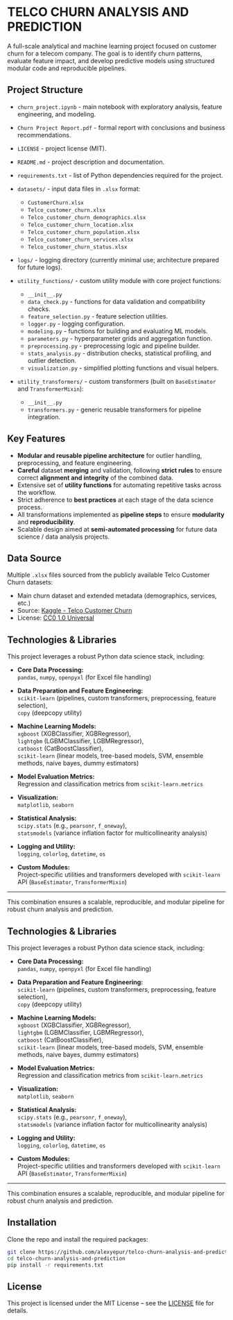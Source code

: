 # TELCO CHURN ANALYSIS AND PREDICTION

A full-scale analytical and machine learning project focused on customer churn for a telecom company. The goal is to identify churn patterns, evaluate feature impact, and develop predictive models using structured modular code and reproducible pipelines.

## Project Structure

- `churn_project.ipynb` - main notebook with exploratory analysis, feature engineering, and modeling.
- `Churn Project Report.pdf` - formal report with conclusions and business recommendations.
- `LICENSE` - project license (MIT).
- `README.md` - project description and documentation.
- `requirements.txt` - list of Python dependencies required for the project.

- `datasets/` - input data files in `.xlsx` format:
  - `CustomerChurn.xlsx`
  - `Telco_customer_churn.xlsx`
  - `Telco_customer_churn_demographics.xlsx`
  - `Telco_customer_churn_location.xlsx`
  - `Telco_customer_churn_population.xlsx`
  - `Telco_customer_churn_services.xlsx`
  - `Telco_customer_churn_status.xlsx`

- `logs/` - logging directory (currently minimal use; architecture prepared for future logs).

- `utility_functions/` - custom utility module with core project functions:
  - `__init__.py`
  - `data_check.py` - functions for data validation and compatibility checks.
  - `feature_selection.py` - feature selection utilities.
  - `logger.py` - logging configuration.
  - `modeling.py` - functions for building and evaluating ML models.
  - `parameters.py` - hyperparameter grids and aggregation function.
  - `preprocessing.py` - preprocessing logic and pipeline builder.
  - `stats_analysis.py` - distribution checks, statistical profiling, and outlier detection.
  - `visualization.py` - simplified plotting functions and visual helpers.

- `utility_transformers/` - custom transformers (built on `BaseEstimator` and `TransformerMixin`):
  - `__init__.py`
  - `transformers.py` - generic reusable transformers for pipeline integration.


## Key Features

- **Modular and reusable pipeline architecture** for outlier handling, preprocessing, and feature engineering.
- **Careful** dataset **merging** and validation, following **strict rules** to ensure correct **alignment and integrity** of the combined data.
- Extensive set of **utility functions** for automating repetitive tasks across the workflow.
- Strict adherence to **best practices** at each stage of the data science process.
- All transformations implemented as **pipeline steps** to ensure **modularity** and **reproducibility**.
- Scalable design aimed at **semi-automated processing** for future data science / data analysis projects.


## Data Source

Multiple `.xlsx` files sourced from the publicly available Telco Customer Churn datasets:

- Main churn dataset and extended metadata (demographics, services, etc.)
- Source: [Kaggle - Telco Customer Churn](https://www.kaggle.com/datasets/blastchar/telco-customer-churn)
- License: [CC0 1.0 Universal](https://creativecommons.org/publicdomain/zero/1.0/)

## Technologies & Libraries

This project leverages a robust Python data science stack, including:

- **Core Data Processing:**  
  `pandas`, `numpy`, `openpyxl` (for Excel file handling)

- **Data Preparation and Feature Engineering:**  
  `scikit-learn` (pipelines, custom transformers, preprocessing, feature selection),  
  `copy` (deepcopy utility)

- **Machine Learning Models:**  
  `xgboost` (XGBClassifier, XGBRegressor),  
  `lightgbm` (LGBMClassifier, LGBMRegressor),  
  `catboost` (CatBoostClassifier),  
  `scikit-learn` (linear models, tree-based models, SVM, ensemble methods, naive bayes, dummy estimators)

- **Model Evaluation Metrics:**  
  Regression and classification metrics from `scikit-learn.metrics`

- **Visualization:**  
  `matplotlib`, `seaborn`

- **Statistical Analysis:**  
  `scipy.stats` (e.g., `pearsonr`, `f_oneway`),  
  `statsmodels` (variance inflation factor for multicollinearity analysis)

- **Logging and Utility:**  
  `logging`, `colorlog`, `datetime`, `os`

- **Custom Modules:**  
  Project-specific utilities and transformers developed with `scikit-learn` API (`BaseEstimator`, `TransformerMixin`)

---

This combination ensures a scalable, reproducible, and modular pipeline for robust churn analysis and prediction.
## Technologies & Libraries

This project leverages a robust Python data science stack, including:

- **Core Data Processing:**  
  `pandas`, `numpy`, `openpyxl` (for Excel file handling)

- **Data Preparation and Feature Engineering:**  
  `scikit-learn` (pipelines, custom transformers, preprocessing, feature selection),  
  `copy` (deepcopy utility)

- **Machine Learning Models:**  
  `xgboost` (XGBClassifier, XGBRegressor),  
  `lightgbm` (LGBMClassifier, LGBMRegressor),  
  `catboost` (CatBoostClassifier),  
  `scikit-learn` (linear models, tree-based models, SVM, ensemble methods, naive bayes, dummy estimators)

- **Model Evaluation Metrics:**  
  Regression and classification metrics from `scikit-learn.metrics`

- **Visualization:**  
  `matplotlib`, `seaborn`

- **Statistical Analysis:**  
  `scipy.stats` (e.g., `pearsonr`, `f_oneway`),  
  `statsmodels` (variance inflation factor for multicollinearity analysis)

- **Logging and Utility:**  
  `logging`, `colorlog`, `datetime`, `os`

- **Custom Modules:**  
  Project-specific utilities and transformers developed with `scikit-learn` API (`BaseEstimator`, `TransformerMixin`)

---

This combination ensures a scalable, reproducible, and modular pipeline for robust churn analysis and prediction.

## Installation

Clone the repo and install the required packages:

```bash
git clone https://github.com/alexyepur/telco-churn-analysis-and-prediction.git
cd telco-churn-analysis-and-prediction
pip install -r requirements.txt
```

## License

This project is licensed under the MIT License – see the [LICENSE](./LICENSE) file for details.
